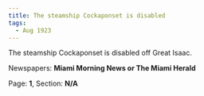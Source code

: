 ```yaml
---  
title: The steamship Cockaponset is disabled  
tags:  
  - Aug 1923  
---  
```

  
The steamship Cockaponset is disabled off Great Isaac.  
  
Newspapers: **Miami Morning News or The Miami Herald**  
  
Page: **1**, Section: **N/A** 
